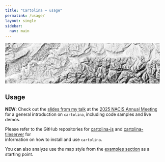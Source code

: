```yaml
---
title: "Cartolina — usage"
permalink: /usage/
layout: single
sidebar:
  nav: main   
---
```


![shaded relief](/assets/images/shaded-relief-narrow.jpg)

## Usage

**NEW**: Check out the [slides from my talk](https://nacis2025.tspl.re) at the [2025 NACIS Annual Meeting](https://nacis.org/annual-meeting/current-meeting/) for a general introduction on `cartolina`, including code samples and live demos.

Please refer to the GitHub repositories for [cartolina-js](https://github.com/cartolinadev/cartolina-js)
and [cartolina-tileserver](https://github.com/cartolinadev/cartolina-tileserver) for  
information on how to install and use `cartolina`.

You can also analyze use the map style from the [examples section](/examples) as a starting point.


